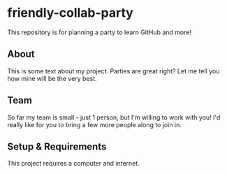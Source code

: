 # friendly-collab-party



This repository is for planning a party to learn GitHub and more!



## About
This is some text about my project.
Parties are great right? Let me tell you how mine will be the very best.



## Team
So far my team is small - just 1 person, but I'm willing to work with you!
I'd really like for you to bring a few more people along to join in.



## Setup & Requirements
This project requires a computer and internet.
